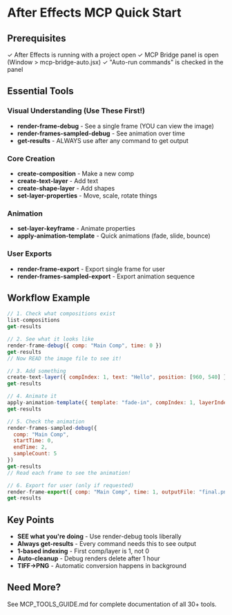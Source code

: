 # After Effects MCP Quick Start

## Prerequisites
✓ After Effects is running with a project open
✓ MCP Bridge panel is open (Window > mcp-bridge-auto.jsx)
✓ "Auto-run commands" is checked in the panel

## Essential Tools

### Visual Understanding (Use These First!)
- **render-frame-debug** - See a single frame (YOU can view the image)
- **render-frames-sampled-debug** - See animation over time
- **get-results** - ALWAYS use after any command to get output

### Core Creation
- **create-composition** - Make a new comp
- **create-text-layer** - Add text
- **create-shape-layer** - Add shapes
- **set-layer-properties** - Move, scale, rotate things

### Animation
- **set-layer-keyframe** - Animate properties
- **apply-animation-template** - Quick animations (fade, slide, bounce)

### User Exports
- **render-frame-export** - Export single frame for user
- **render-frames-sampled-export** - Export animation sequence

## Workflow Example

```javascript
// 1. Check what compositions exist
list-compositions
get-results

// 2. See what it looks like
render-frame-debug({ comp: "Main Comp", time: 0 })
get-results
// Now READ the image file to see it!

// 3. Add something
create-text-layer({ compIndex: 1, text: "Hello", position: [960, 540] })
get-results

// 4. Animate it
apply-animation-template({ template: "fade-in", compIndex: 1, layerIndex: 1 })
get-results

// 5. Check the animation
render-frames-sampled-debug({
  comp: "Main Comp",
  startTime: 0,
  endTime: 2,
  sampleCount: 5
})
get-results
// Read each frame to see the animation!

// 6. Export for user (only if requested)
render-frame-export({ comp: "Main Comp", time: 1, outputFile: "final.png" })
get-results
```

## Key Points
- **SEE what you're doing** - Use render-debug tools liberally
- **Always get-results** - Every command needs this to see output
- **1-based indexing** - First comp/layer is 1, not 0
- **Auto-cleanup** - Debug renders delete after 1 hour
- **TIFF→PNG** - Automatic conversion happens in background

## Need More?
See MCP_TOOLS_GUIDE.md for complete documentation of all 30+ tools.